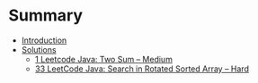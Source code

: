 # Summary

* [Introduction](README.md)
* [Solutions](solutions.md)
   * [1 Leetcode Java: Two Sum – Medium](1_leetcode_java_two_sum__medium.md)
   * [33 LeetCode Java: Search in Rotated Sorted Array – Hard](33_leetcode_java_search_in_rotated_sorted_array__h.md)

